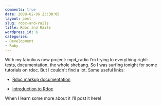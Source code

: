 ```yaml
---
comments: true
date: 2008-02-06 23:38:05
layout: post
slug: rdoc-and-rails
title: Rdoc and Rails
wordpress_id: 6
categories:
- Development
- Ruby
---
```


With my fabulous new project: mpd_radio I'm trying to everything right: tests, documentation, the whole shebang. So I was surfing tonight for some tutorials on rdoc. But I couldn't find a lot. Some useful links:



	
  * [Rdoc markup documentation
](http://rdoc.sourceforge.net/doc/index.html)

	
  * [ Introduction to Rdoc](http://toolmantim.com/article/2007/4/19/introduction_to_rdoc)


When I learn some more about it I'll post it here!
